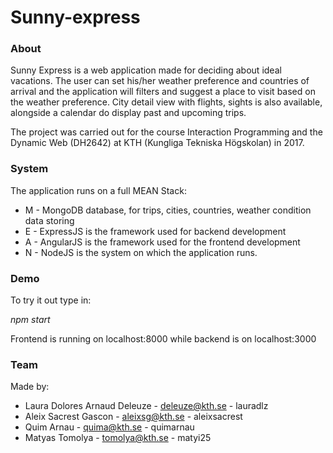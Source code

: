 # Sunny-express
### About

Sunny Express is a web application made for deciding about ideal vacations. The user can set his/her weather preference and countries of arrival and the application will filters and suggest a place to visit based on the weather preference. City detail view with flights, sights is also available, alongside a calendar do display past and upcoming trips.

The project was carried out for the course Interaction Programming and the Dynamic Web (DH2642) at KTH (Kungliga Tekniska Högskolan) in 2017.

### System

The application runs on a full MEAN Stack:

- M - MongoDB database, for trips, cities, countries, weather condition data storing
- E - ExpressJS is the framework used for backend development
- A - AngularJS is the framework used for the frontend development
- N - NodeJS is the system on which the application runs.

### Demo

To try it out type in:

_npm start_

Frontend is running on localhost:8000 while backend is on localhost:3000

### Team

Made by:

- Laura Dolores Arnaud Deleuze - deleuze@kth.se - lauradlz
- Aleix Sacrest Gascon - aleixsg@kth.se - aleixsacrest
- Quim Arnau - quima@kth.se - quimarnau
- Matyas Tomolya - tomolya@kth.se - matyi25
